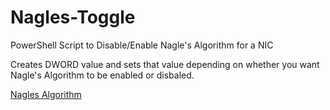 # Nagles-Toggle
PowerShell Script to Disable/Enable Nagle's Algorithm for a NIC

Creates DWORD value and sets that value depending on whether you want Nagle's Algorithm to be enabled or disbaled.

[Nagles Algorithm](https://en.wikipedia.org/wiki/Nagle%27s_algorithm)

